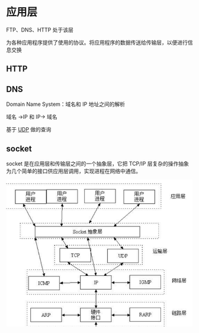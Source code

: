 # 应用层

FTP、DNS、HTTP 处于该层

为各种应用程序提供了使用的协议。将应用程序的数据传送给传输层，以便进行信息交换

## HTTP

## DNS

Domain Name System：域名和 IP 地址之间的解析

域名 →IP 和 IP→ 域名

基于 [UDP](#udp) 做的查询

## socket

socket 是在应用层和传输层之间的一个抽象层，它把 TCP/IP 层复杂的操作抽象为几个简单的接口供应用层调用，实现进程在网络中通信。

![](../images/e350613fdf59896ee9373044fd5c5a29.png)
